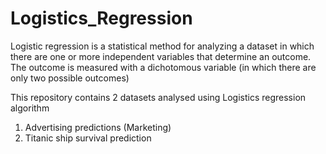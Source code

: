 # Logistics_Regression

Logistic regression is a statistical method for analyzing a dataset in which there are one or more independent variables that determine an outcome. The outcome is measured with a dichotomous variable (in which there are only two possible outcomes)

This repository contains 2 datasets analysed using Logistics regression algorithm

1. Advertising predictions (Marketing)
2. Titanic ship survival prediction
